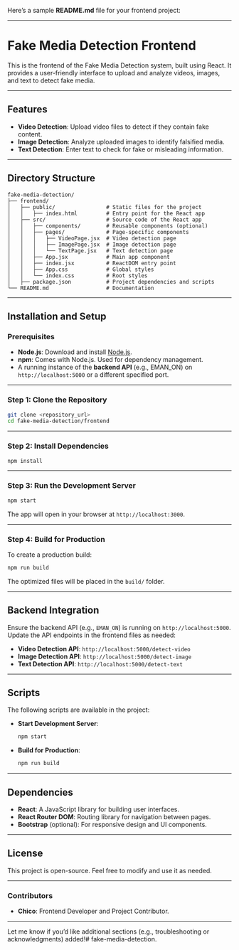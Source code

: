 Here’s a sample **README.md** file for your frontend project:

---

# **Fake Media Detection Frontend**

This is the frontend of the Fake Media Detection system, built using React. It provides a user-friendly interface to upload and analyze videos, images, and text to detect fake media.  

---

## **Features**
- **Video Detection**: Upload video files to detect if they contain fake content.  
- **Image Detection**: Analyze uploaded images to identify falsified media.  
- **Text Detection**: Enter text to check for fake or misleading information.

---

## **Directory Structure**
```plaintext
fake-media-detection/
├── frontend/
│   ├── public/                # Static files for the project
│   │   ├── index.html         # Entry point for the React app
│   ├── src/                   # Source code of the React app
│   │   ├── components/        # Reusable components (optional)
│   │   ├── pages/             # Page-specific components
│   │   │   ├── VideoPage.jsx  # Video detection page
│   │   │   ├── ImagePage.jsx  # Image detection page
│   │   │   └── TextPage.jsx   # Text detection page
│   │   ├── App.jsx            # Main app component
│   │   ├── index.jsx          # ReactDOM entry point
│   │   ├── App.css            # Global styles
│   │   └── index.css          # Root styles
│   ├── package.json           # Project dependencies and scripts
└── README.md                  # Documentation
```

---

## **Installation and Setup**

### **Prerequisites**
- **Node.js**: Download and install [Node.js](https://nodejs.org/).
- **npm**: Comes with Node.js. Used for dependency management.
- A running instance of the **backend API** (e.g., EMAN_ON) on `http://localhost:5000` or a different specified port.

---

### **Step 1: Clone the Repository**
```bash
git clone <repository_url>
cd fake-media-detection/frontend
```

---

### **Step 2: Install Dependencies**
```bash
npm install
```

---

### **Step 3: Run the Development Server**
```bash
npm start
```
The app will open in your browser at `http://localhost:3000`.

---

### **Step 4: Build for Production**
To create a production build:
```bash
npm run build
```
The optimized files will be placed in the `build/` folder.

---

## **Backend Integration**
Ensure the backend API (e.g., `EMAN_ON`) is running on `http://localhost:5000`. Update the API endpoints in the frontend files as needed:

- **Video Detection API**: `http://localhost:5000/detect-video`
- **Image Detection API**: `http://localhost:5000/detect-image`
- **Text Detection API**: `http://localhost:5000/detect-text`

---

## **Scripts**
The following scripts are available in the project:
- **Start Development Server**:
  ```bash
  npm start
  ```
- **Build for Production**:
  ```bash
  npm run build
  ```

---

## **Dependencies**
- **React**: A JavaScript library for building user interfaces.
- **React Router DOM**: Routing library for navigation between pages.
- **Bootstrap** (optional): For responsive design and UI components.

---

## **License**
This project is open-source. Feel free to modify and use it as needed.

---

### **Contributors**
- **Chico**: Frontend Developer and Project Contributor.

---

Let me know if you’d like additional sections (e.g., troubleshooting or acknowledgments) added!#   f a k e - m e d i a - d e t e c t i o n .  
 